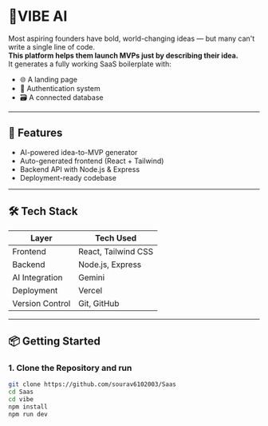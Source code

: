 # 🧠VIBE AI

Most aspiring founders have bold, world-changing ideas — but many can't write a single line of code.  
**This platform helps them launch MVPs just by describing their idea.**  
It generates a fully working SaaS boilerplate with:
- 🌐 A landing page
- 🔐 Authentication system
- 🗃️ A connected database

---

## 🚀 Features

- AI-powered idea-to-MVP generator
- Auto-generated frontend (React + Tailwind)
- Backend API with Node.js & Express
- Deployment-ready codebase

---

## 🛠️ Tech Stack

| Layer         | Tech Used                         |
|--------------|------------------------------------|
| Frontend     | React, Tailwind CSS                |
| Backend      | Node.js, Express                   |
| AI Integration | Gemini  |
| Deployment   | Vercel        |
| Version Control | Git, GitHub                      |

---

## 📦 Getting Started

### 1. Clone the Repository and run

```bash
git clone https://github.com/sourav6102003/Saas
cd Saas
cd vibe
npm install
npm run dev
